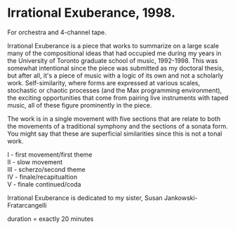 # Irrational Exuberance, 1998.

For orchestra and 4-channel tape.

Irrational Exuberance is a piece that works to summarize on a large scale many of the compositional ideas that had occupied me during my years in the University of Toronto graduate school of music, 1992-1998. This was somewhat intentional since the piece was submitted as my doctoral thesis, but after all, it's a piece of music with a logic of its own and not a scholarly work. Self-similarity, where forms are expressed at various scales, stochastic or chaotic processes (and the Max programming environment), the exciting opportunities that come from pairing live instruments with taped music, all of these figure prominently in the piece.

The work is in a single movement with five sections that are relate to both the movements of a traditional symphony and the sections of a sonata form. You might say that these are superficial similarities since this is not a tonal work.

I - first movement/first theme  
II - slow movement  
III - scherzo/second theme  
IV - finale/recapitualtion  
V - finale continued/coda

Irrational Exuberance is dedicated to my sister, Susan Jankowski-Fratarcangelli

duration = exactly 20 minutes